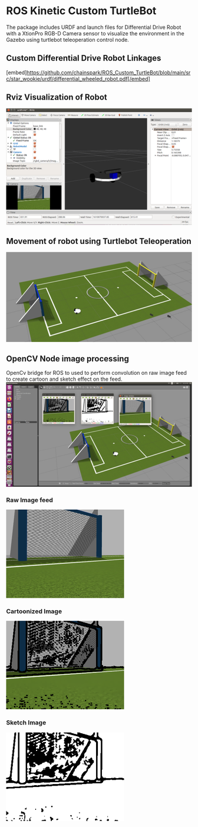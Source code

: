 # ROS Kinetic Custom TurtleBot

The package includes URDF and launch files for Differential Drive Robot with a XtionPro RGB-D Camera sensor to visualize the environment in the Gazebo using turtlebot teleoperation control node.

## Custom Differential Drive Robot Linkages
[embed]https://github.com/chainspark/ROS_Custom_TurtleBot/blob/main/src/star_wookie/urdf/differential_wheeled_robot.pdf[/embed]

## Rviz Visualization of Robot
![](https://github.com/chainspark/ROS_Custom_TurtleBot/blob/main/src/Screenshots/Rviz_Robot_Description.png)

## Movement of robot using Turtlebot Teleoperation
![](https://github.com/chainspark/ROS_Custom_TurtleBot/blob/main/src/Screenshots/Gazebo_world.png)

## OpenCV Node image processing  
OpenCv bridge for ROS to used to perform convolution on raw image feed to create cartoon and sketch effect on the feed. 
![](https://github.com/chainspark/ROS_Custom_TurtleBot/blob/main/src/Screenshots/Gazebo_world_OpenCv_Bridge.png)

### Raw Image feed
![](https://github.com/chainspark/ROS_Custom_TurtleBot/blob/main/src/Screenshots/Raw_Image%20window_screenshot.png)

### Cartoonized Image
![](https://github.com/chainspark/ROS_Custom_TurtleBot/blob/main/src/Screenshots/OpenCV_Cartoonized%20Window_screenshot.png)

### Sketch Image
![](https://github.com/chainspark/ROS_Custom_TurtleBot/blob/main/src/Screenshots/OpenCV_Sketch_Window_screenshot_.png)
